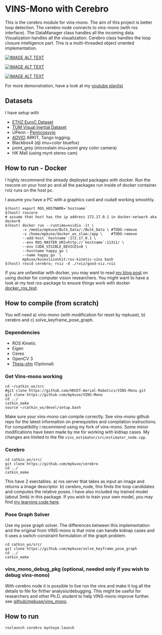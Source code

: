 # VINS-Mono with Cerebro
This is the cerebro module for vins-mono. The aim of this project
is better loop detection. The cerebro node connects to vins-mono
(with ros interface). The DataManager class handles
all the incoming data. Visualization handles all the visualization.
Cerebro class handles the loop closure intelligence part.
This is a multi-threaded object oriented implementation.

[![IMAGE ALT TEXT](http://img.youtube.com/vi/KDRo9LpL6Hs/0.jpg)](http://www.youtube.com/watch?v=KDRo9LpL6Hs "Video Title")



[![IMAGE ALT TEXT](http://img.youtube.com/vi/XvoCrLFq99I/0.jpg)](http://www.youtube.com/watch?v=XvoCrLFq99I "Video Title")

[![IMAGE ALT TEXT](http://img.youtube.com/vi/MMLyNtDNsZE/0.jpg)](http://www.youtube.com/watch?v=MMLyNtDNsZE "Video Title")

For more demonstration, have a look at my [youtube playlist](https://www.youtube.com/playlist?list=PLWyydx20vdPzs5VVhZu0TGsReT7U17Fxp)


## Datasets
I have setup with
- [ETHZ EuroC Dataset](https://projects.asl.ethz.ch/datasets/doku.php?id=kmavvisualinertialdatasets)
- [TUM Visual Inertial Dataset](https://vision.in.tum.de/data/datasets/visual-inertial-dataset)
- UPenn - [Penncosyvio](https://github.com/daniilidis-group/penncosyvio)
- [ADVIO](https://github.com/AaltoVision/ADVIO) ARKIT, Tango logging.
- Blackbox4 (dji imu+color bluefox)
- point_grey (microstain imu+point grey color camera)
- HK Mall (using mynt stereo cam)

## How to run - Docker
I highly recommend the already deployed packages with docker.
Run the roscore on your host pc and all the packages run inside
of docker container. rviz runs on the host pc.

I assume you have a PC with a graphics card and cuda9 working smoothly.
```
$(host) export ROS_HOSTNAME=`hostname`
$(host) roscore
# assume that host has the ip address 172.17.0.1 in docker-network aka docker0
$(host) docker run --runtime=nvidia -it \
        -v /media/mpkuse/Bulk_Data/:/Bulk_Data \ #TODO-remove
        -v /home/mpkuse/docker_ws_slam:/app \    #TODO-remove
        --add-host `hostname`:172.17.0.1 \
        --env ROS_MASTER_URI=http://`hostname`:11311/ \
        --env CUDA_VISIBLE_DEVICES=0 \
        --hostname happy_go \
        --name happy_go  \
        mpkuse/kusevisionkit:ros-kinetic-vins bash
$(host) roscd cerebro; rviz -d ./rviz/good-viz.rviz
```

If you are unfamiliar with docker, you may want to read [my blog post](https://kusemanohar.wordpress.com/2018/10/03/docker-for-computer-vision-researchers/)
on using docker for computer vision researchers.
You might want to have a look at my test ros-package to ensure things work with docker [docker_ros_test](https://github.com/mpkuse/docker_ros_test).


## How to compile (from scratch)
You will need a) vins-mono (with modification for reset by mpkuse), b) cerebro
and c) solve_keyframe_pose_graph.

### Dependencies
- ROS Kinetic
- Eigen
- Ceres
- OpenCV 3
- [Theia-sfm](http://theia-sfm.org/) (Optional)

### Get Vins-mono working
```
cd ~/catkin_ws/src
#git clone https://github.com/HKUST-Aerial-Robotics/VINS-Mono.git
git clone https://github.com/mpkuse/VINS-Mono
cd ../
catkin_make
source ~/catkin_ws/devel/setup.bash
```

Make sure your vins-mono can compile correctly. See vins-mono github repo
for the latest information on prerequisites and compilation instructions.
For compatibility i recommend using my fork of vins-mono. Some minor
modifications have been made by me for working with kidnap cases.
My changes are limited to the file `vins_estimator/src/estimator_node.cpp`.

### Cerebro
```
cd catkin_ws/src/
git clone https://github.com/mpkuse/cerebro
cd ../
catkin_make
```

This have 2 exectables. a) ros server that takes as input an image and
returns a image descriptor. b) cerebro_node, this
finds the loop candidates and computes the relative poses. I have also
included my trained model (about 3mb) in this package. If you wish
to train your own model, you may find [my learning code here](https://github.com/mpkuse/cartwheel_train).

### Pose Graph Solver
Use my pose graph solver. The differences between this implementation and the
original from VINS-mono is that mine can handle kidnap cases and it
uses a switch-constraint formulation of the graph problem.

```
cd catkin_ws/src/
git clone https://github.com/mpkuse/solve_keyframe_pose_graph
cd ../
catkin_make
```

### vins_mono_debug_pkg (optional, needed only if you wish to debug vins-mono)
With cerebro node it is possible to live run the vins and make it log all the
details to file for firther analysis/debugging. This might be useful
for researchers and other Ph.D. student to help VINS-mono improve further.
see [github/mpkuse/vins_mono](https://github.com/mpkuse/vins_mono_debug_pkg).

## How to run
```
roslaunch cerebro mynteye.launch
```
